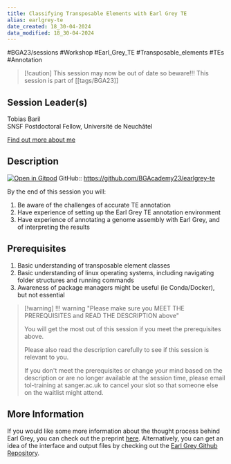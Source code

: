 ```yaml
---
title: Classifying Transposable Elements with Earl Grey TE
alias: earlgrey-te
date_created: 18_30-04-2024
data_modified: 18_30-04-2024
---
```

#BGA23/sessions #Workshop #Earl_Grey_TE #Transposable_elements #TEs #Annotation 

> [!caution] This session may now be out of date so beware!!!
> This session is part of  [[tags/BGA23]]

## Session Leader(s)

Tobias Baril  
SNSF Postdoctoral Fellow, Université de Neuchâtel

[Find out more about me](https://tobybaril.github.io)

## Description
[![Open in Gitpod](https://gitpod.io/button/open-in-gitpod.svg)](https://gitpod.io/#https://github.com/BGAcademy23/earlgrey-te)
GitHub:: https://github.com/BGAcademy23/earlgrey-te

By the end of this session you will:

1. Be aware of the challenges of accurate TE annotation
2. Have experience of setting up the Earl Grey TE annotation environment
3. Have experience of annotating a genome assembly with Earl Grey, and of interpreting the results

## Prerequisites

1. Basic understanding of transposable element classes
2. Basic understanding of linux operating systems, including navigating folder structures and running commands
3. Awareness of package managers might be useful (ie Conda/Docker), but not essential

> [!warning] !!! warning "Please make sure you MEET THE PREREQUISITES and READ THE DESCRIPTION above"
> 
> You will get the most out of this session if you meet the prerequisites above.
> 
> Please also read the description carefully to see if this session is relevant to you.
> 
> If you don't meet the prerequisites or change your mind based on the description or are no longer available at the session time, please email tol-training at sanger.ac.uk to cancel your slot so that someone else on the waitlist might attend.
> 
## More Information

If you would like some more information about the thought process behind Earl Grey, you can check out the preprint [here](https://doi.org/10.1101/2022.06.30.498289). Alternatively, you can get an idea of the interface and output files by checking out the [Earl Grey Github Repository](https://github.com/TobyBaril/EarlGrey/tree/main).
